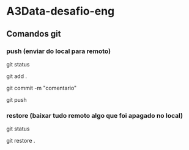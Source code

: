 # A3Data-desafio-eng

## Comandos git

### push (enviar do local para remoto)
git status

git add .

git commit -m "comentario"

git push


### restore (baixar tudo remoto algo que foi apagado no local)
git status

git restore .